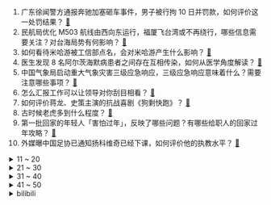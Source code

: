 1. 广东徐闻警方通报奔驰加塞砸车事件，男子被行拘 10 日并罚款，如何评价这一处罚结果？ [:link:](https://www.zhihu.com/question/642169785)
2. 民航局优化 M503 航线由西向东运行，福厦飞台湾或不再绕行，哪些信息需要关注？对台海局势有何影响？ [:link:](https://www.zhihu.com/question/642109655)
3. 如何看待米哈游被工信部点名，会对米哈游产生什么影响？ [:link:](https://www.zhihu.com/question/642230825)
4. 医生发现 8 名阿尔茨海默病患者之间存在互相传染，如何从医学角度解读？ [:link:](https://www.zhihu.com/question/642146793)
5. 中国气象局启动重大气象灾害三级应急响应，三级应急响应意味着什么？需要注意哪些事项？ [:link:](https://www.zhihu.com/question/642167342)
6. 怎么汇报工作可以让领导对你刮目相看？ [:link:](https://www.zhihu.com/question/630304358)
7. 如何评价蒋龙、史策主演的抗战喜剧《狗剩快跑》？ [:link:](https://www.zhihu.com/question/641237574)
8. 古时候老虎多到什么程度？ [:link:](https://www.zhihu.com/question/284091530)
9. 第一批回家的年轻人「害怕过年」，反映了哪些问题？有哪些给职人的回家过年攻略？ [:link:](https://www.zhihu.com/question/642204909)
10. 外媒曝中国足协已通知扬科维奇已经下课，如何评价他的执教水平？ [:link:](https://www.zhihu.com/question/642179013)
<details>
<summary>11 ~ 20</summary>

11. 甲流、乙流后，攻击嗓子的「咽喉炎」近期大肆流行，咽喉炎有哪些症状？应当如何治疗？ [:link:](https://www.zhihu.com/question/642174082)
12. 百万粉丝博主控诉与辉同行主播抄袭文案，重合度达 90%，哪些信息值得关注？ [:link:](https://www.zhihu.com/question/642166175)
13. 国际钻石巨头戴比尔斯宣布原钻降价，2克拉以上降价超15%，年轻人不信钻石营销了吗？钻石故事该怎么讲？ [:link:](https://www.zhihu.com/question/642108634)
14. 文笔挑战，“桃花坞里桃花庵，___________"你会如何接下一句？ [:link:](https://www.zhihu.com/question/641706018)
15. 冬天适合夜跑吗？夜间跑步如何穿搭？ [:link:](https://www.zhihu.com/question/637647913)
16. 你认为林黛玉有管家之才吗？ [:link:](https://www.zhihu.com/question/632829659)
17. 如何评价漫画《一人之下》第698（658）话情报图? [:link:](https://www.zhihu.com/question/642170293)
18. 什么翻译软件好用，比较准确? [:link:](https://www.zhihu.com/question/358756675)
19. 大家认为原神里公认好看的角色有哪些？ [:link:](https://www.zhihu.com/question/641772493)
20. 如何评价【王者荣耀】新英雄敖隐？ [:link:](https://www.zhihu.com/question/642004571)
</details>
<details>
<summary>21 ~ 30</summary>

21. 年末给家做哪些值得的投入，能在接下来的新一年都感受到「有在好好生活」？ [:link:](https://www.zhihu.com/question/636532898)
22. 有哪些适合在春节假期玩的游戏？ [:link:](https://www.zhihu.com/question/638622672)
23. 可以分享一张你认为最好喝的饮料照片么？ [:link:](https://www.zhihu.com/question/640840713)
24. 《2024年十大AI趋势预测》发布，AI应用场景、商业模式的迭代和革新，会给人类带来危机还是新机？ [:link:](https://www.zhihu.com/question/641781345)
25. 「重庆姐弟坠亡案」被告人张波、叶诚尘被执行死刑，哪些信息值得关注？ [:link:](https://www.zhihu.com/question/642126655)
26. 手机内存满了你会如何解决？ [:link:](https://www.zhihu.com/question/641347956)
27. 为什么《庆余年》的影视化大获成功？ [:link:](https://www.zhihu.com/question/638496086)
28. 你知道哪些历史方面的冷知识? [:link:](https://www.zhihu.com/question/632305510)
29. 到了大学，真的很轻松吗？ [:link:](https://www.zhihu.com/question/638991040)
30. 打造新年氛围感，有哪些家居好物和布置灵感？ [:link:](https://www.zhihu.com/question/638707793)
</details>
<details>
<summary>31 ~ 40</summary>

31. 荣耀magic6值得冲吗？ [:link:](https://www.zhihu.com/question/640202052)
32. 以军「假扮医护和妇女」于医院击毙 3 名巴勒斯坦枪手，目前当地局势如何？ [:link:](https://www.zhihu.com/question/642110829)
33. 刘表为何如此佛系? [:link:](https://www.zhihu.com/question/641429187)
34. 寒假短暂，你会给孩子定「寒假计划」吗？还是让孩子尽情放松，多给一些玩耍的时间？ [:link:](https://www.zhihu.com/question/640846609)
35. 国内团队公布首例无线微创脑机接口临床试验成功开展，脊髓损伤患者抓握准确率超 90%，哪些信息值得关注？ [:link:](https://www.zhihu.com/question/642108615)
36. 你在大城市工作是为了更好的生活，还是想逃离家乡？ [:link:](https://www.zhihu.com/question/641722346)
37. 为了喜欢的人改变自己还是做自己? [:link:](https://www.zhihu.com/question/636235613)
38. 「老实人」是天生还是后天形成的？怎么改变？ [:link:](https://www.zhihu.com/question/641330195)
39. 浙江省发现一例 H3N2 与 H10N5 混合感染病例，涉偶发「禽源性病毒」感染，需做好哪些疫情防护？ [:link:](https://www.zhihu.com/question/642122872)
40. 消费者反映「实体药店的药比网店贵不少」，销售人员称实体成本高有竞争压力，如何看待这一现象？ [:link:](https://www.zhihu.com/question/641956144)
</details>
<details>
<summary>41 ~ 50</summary>

41. 全球功率最高溶液型医用同位素堆开工建设，具有什么意义？与百姓生命健康有何关系？ [:link:](https://www.zhihu.com/question/642046794)
42. 如何正确看待老丈人和女婿之间的关系，在春节送什么礼物可以拉近翁婿感情？ [:link:](https://www.zhihu.com/question/641953421)
43. 读心理学，可以自救吗? [:link:](https://www.zhihu.com/question/633314946)
44. 31 省份 GDP 出炉，广东连续 35 年居首，西藏增速最快，这一数据反映出我国经济发展哪些特征？ [:link:](https://www.zhihu.com/question/642286636)
45. 小米汽车计划 2 月量产，还有哪些信息值得关注？多少价位你能接受？ [:link:](https://www.zhihu.com/question/642152577)
46. 得州州长警告拜登称，若「联邦化」得州国民警卫队将是政治错误，如何解读？该事件将会如何演变？ [:link:](https://www.zhihu.com/question/642169181)
47. 河南局地积雪可达 40cm，郑州降雪预报图全黑，为什么会全黑？有哪些需要注意防范的？ [:link:](https://www.zhihu.com/question/642129378)
48. 如果不是发自内心的喜欢运动，真的很难坚持下来吗？ [:link:](https://www.zhihu.com/question/641790814)
49. 宁德时代公告「预计 2023 年净利润同比增长约 38%—48%」，哪些信息值得关注？ [:link:](https://www.zhihu.com/question/642022948)
50. 现在ssd发展这么成熟，为什么相机不学哈苏内置ssd？ [:link:](https://www.zhihu.com/question/641107314)
</details><details>
<summary>bilibili</summary>

</details>